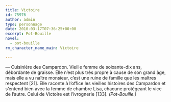 ```yaml
---
title: Victoire
id: 75976
author: admin
type: personnage
date: 2010-03-17T07:36:25+00:00
excerpt: Pot-Bouille
novel:
  - pot-bouille
rm_character_name_main: Victoire

---
```

— Cuisinière des Campardon. Vieille femme de soixante-dix ans, débordante de graisse. Elle n&rsquo;est plus très propre à cause de son grand âge, mais elle a vu naître monsieur, c&rsquo;est une ruine de famille que les maîtres respectent [21]. Elle raconte à l&rsquo;office les vieilles histoires des Campardon et s&rsquo;entend bien avec la femme de chambre Lisa, chacune protégeant le vice de l&rsquo;autre. Celui de Victoire est l&rsquo;ivrognerie [133]. _(Pot-Bouille.)_